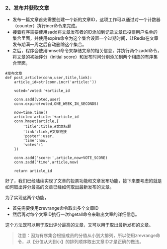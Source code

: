 ### 2、发布并获取文章

* 发布一篇文章首先需要创建一个新的文章ID，这项工作可以通过对一个计数器（counter）执行incr命令来完成。
* 接着程序需要使用sadd将文章发布者的ID添加到记录文章已投票用户名单的集合里面，并使用expire命令为这个集合设置一个过期时间，让Redis在文章发布期满一周之后自动删除这个集合。
* 之后，程序会使用hmset命令来存储文章的相关信息，并执行两个zadd命令，将文章的初始评分（initial score）和发布时间分别添加到两个相应的有序集合里面。

```
#发布文章
def post_article(conn,user,title,link):
    article_id=str(conn.incr('article:'))

    voted='voted:'+article_id

    conn.sadd(voted,user)
    conn.expire(voted,ONE_WEEK_IN_SECONDS)

    now=time.time()
    article='article:'+article_id
    conn.hmset(article,{
        'title':title,#文章标题
        'link':link,#文章链接
        'poster':user,
        'time':now,
        'votes':1
    })

    conn.zadd('score:',article,now+VOTE_SCORE)
    conn.zadd('time',article,now)

    return article_id
```

好了，我们已经陆续实现了文章的投票功能和文章发布功能，接下来要考虑的就是如何取出评分最高的文章已经如何取出最新发布的文章。

为了实现这两个功能，

* 首先需要使用zrevrange命令取出多个文章ID
* 然后再对每个文章ID执行一次hgetall命令来取出文章的详细信息。

这个方法既可以用于取出评分最高的文章，又可以用于取出最新发布的文章。

> 注意：因为有序集合根据成员的分值从小到大排列，所以使用zrevrange命令，以【分值从大到小】的排列顺序取出文章ID才是正确的做法。

```

```

